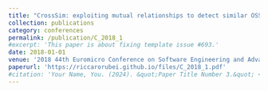 ```yaml
---
title: "CrossSim: exploiting mutual relationships to detect similar OSS projects"
collection: publications
category: conferences
permalink: /publication/C_2018_1
#excerpt: 'This paper is about fixing template issue #693.'
date: 2018-01-01
venue: '2018 44th Euromicro Conference on Software Engineering and Advanced Applications'
paperurl: 'https://riccarorubei.github.io/files/C_2018_1.pdf'
#citation: 'Your Name, You. (2024). &quot;Paper Title Number 3.&quot; <i>GitHub Journal of Bugs</i>. 1(3).'
---
```


